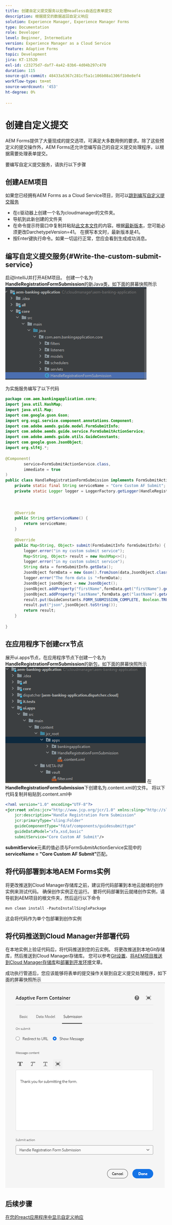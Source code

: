 ```yaml
---
title: 创建自定义提交服务以处理Headless自适应表单提交
description: 根据提交的数据返回自定义响应
solution: Experience Manager, Experience Manager Forms
type: Documentation
role: Developer
level: Beginner, Intermediate
version: Experience Manager as a Cloud Service
feature: Adaptive Forms
topic: Development
jira: KT-13520
exl-id: c23275d7-daf7-4a42-83b6-4d04b297c470
duration: 115
source-git-commit: 48433a5367c281cf5a1c106b08a1306f1b0e8ef4
workflow-type: tm+mt
source-wordcount: '453'
ht-degree: 0%

---
```


# 创建自定义提交

AEM Forms提供了大量现成的提交选项，可满足大多数用例的要求。除了这些预定义的提交操作外，AEM Forms还允许您编写自己的自定义提交处理程序，以根据需要处理表单提交。

要编写自定义提交服务，请执行以下步骤

## 创建AEM项目

如果您已经拥有AEM Forms as a Cloud Service项目，则可以[跳到编写自定义提交服务](#Write-the-custom-submit-service)

* 在c驱动器上创建一个名为cloudmanager的文件夹。
* 导航到此新创建的文件夹
* 在命令提示符窗口中复制并粘贴[此文本文件](./assets/creating-maven-project.txt)的内容。根据[最新版本](https://github.com/adobe/aem-project-archetype/releases)，您可能必须更改DarchetypeVersion=41。 在撰写本文时，最新版本是41。
* 按Enter键执行命令。如果一切运行正常，您应会看到生成成功消息。

## 编写自定义提交服务{#Write-the-custom-submit-service}

启动IntelliJ并打开AEM项目。 创建一个名为&#x200B;**HandleRegistrationFormSubmission**&#x200B;的新Java类，如下面的屏幕快照所示
![自定义提交服务](./assets/custom-submit-service.png)

为实施服务编写了以下代码

```java
package com.aem.bankingapplication.core;
import java.util.HashMap;
import java.util.Map;
import com.google.gson.Gson;
import org.osgi.service.component.annotations.Component;
import com.adobe.aemds.guide.model.FormSubmitInfo;
import com.adobe.aemds.guide.service.FormSubmitActionService;
import com.adobe.aemds.guide.utils.GuideConstants;
import com.google.gson.JsonObject;
import org.slf4j.*;

@Component(
        service=FormSubmitActionService.class,
        immediate = true
)
public class HandleRegistrationFormSubmission implements FormSubmitActionService {
    private static final String serviceName = "Core Custom AF Submit";
    private static Logger logger = LoggerFactory.getLogger(HandleRegistrationFormSubmission.class);



    @Override
    public String getServiceName() {
        return serviceName;
    }

    @Override
    public Map<String, Object> submit(FormSubmitInfo formSubmitInfo) {
        logger.error("in my custom submit service");
        Map<String, Object> result = new HashMap<>();
        logger.error("in my custom submit service");
        String data = formSubmitInfo.getData();
        JsonObject formData = new Gson().fromJson(data,JsonObject.class);
        logger.error("The form data is "+formData);
        JsonObject jsonObject = new JsonObject();
        jsonObject.addProperty("firstName",formData.get("firstName").getAsString());
        jsonObject.addProperty("lastName",formData.get("lastName").getAsString());
        result.put(GuideConstants.FORM_SUBMISSION_COMPLETE, Boolean.TRUE);
        result.put("json",jsonObject.toString());
        return result;
    }

}
```

## 在应用程序下创建crx节点

展开ui.apps节点，在应用程序节点下创建一个名为&#x200B;**HandleRegistrationFormSubmission**&#x200B;的新包，如下面的屏幕快照所示
![crx节点](./assets/crx-node.png)
在&#x200B;**HandleRegistrationFormSubmission**&#x200B;下创建名为.content.xml的文件。 将以下代码复制并粘贴到.content.xml中

```xml
<?xml version="1.0" encoding="UTF-8"?>
<jcr:root xmlns:jcr="http://www.jcp.org/jcr/1.0" xmlns:sling="http://sling.apache.org/jcr/sling/1.0"
    jcr:description="Handle Registration Form Submission"
    jcr:primaryType="sling:Folder"
    guideComponentType="fd/af/components/guidesubmittype"
    guideDataModel="xfa,xsd,basic"
    submitService="Core Custom AF Submit"/>
```

**submitService**&#x200B;元素的值必须与FormSubmitActionService实现中的&#x200B;**serviceName = &quot;Core Custom AF Submit&quot;**&#x200B;匹配。

## 将代码部署到本地AEM Forms实例

将更改推送到Cloud Manager存储库之前，建议将代码部署到本地云就绪的创作实例来测试代码。 确保创作实例正在运行。
要将代码部署到云就绪创作实例，请导航到AEM项目的根文件夹，然后运行以下命令

```
mvn clean install -PautoInstallSinglePackage
```

这会将代码作为单个包部署到创作实例

## 将代码推送到Cloud Manager并部署代码

在本地实例上验证代码后，将代码推送到您的云实例。
将更改推送到本地Git存储库，然后推送到Cloud Manager存储库。 您可以参考[Git设置](https://experienceleague.adobe.com/docs/experience-manager-learn/cloud-service/forms/developing-for-cloud-service/setup-git.html)、[将AEM项目推送到Cloud Manager存储库](https://experienceleague.adobe.com/docs/experience-manager-learn/cloud-service/forms/developing-for-cloud-service/push-project-to-cloud-manager-git.html)和[部署到开发环境](https://experienceleague.adobe.com/docs/experience-manager-learn/cloud-service/forms/developing-for-cloud-service/deploy-to-dev-environment.html)文章。

成功执行管道后，您应该能够将表单的提交操作关联到自定义提交处理程序，如下面的屏幕快照所示
![提交操作](./assets/configure-submit-action.png)

## 后续步骤

[在您的react应用程序中显示自定义响应](./handle-response-react-app.md)
